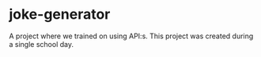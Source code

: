 # joke-generator

A project where we trained on using API:s. This project was created during a single school day.
